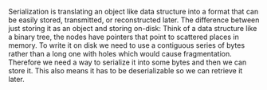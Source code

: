 

Serialization is translating an object like data structure into a format that can be easily stored, transmitted, or reconstructed later. The difference between just storing it as an object and storing on-disk: Think of a data structure like a binary tree, the nodes have pointers that point to scattered places in memory. To write it on disk we need to use a contiguous series of bytes rather than a long one with holes which would cause fragmentation. Therefore we need a way to serialize it into some bytes and then we can store it. This also means it has to be deserializable so we can retrieve it later. 
